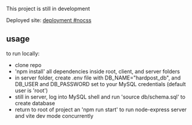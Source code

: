 This project is still in development

Deployed site: [deployment #nocss](https://hardpost-f79ecee5b44d.herokuapp.com/)

## usage

to run locally:

- clone repo
- 'npm install' all dependencies inside root, client, and server folders
- in server folder, create .env file with DB_NAME="hardpost_db", and DB_USER and DB_PASSWORD set to your MySQL credentials (default user is 'root')
- still in server, log into MySQL shell and run 'source db/schema.sql' to create database
- return to root of project an 'npm run start' to run node-express server and vite dev mode concurrently
